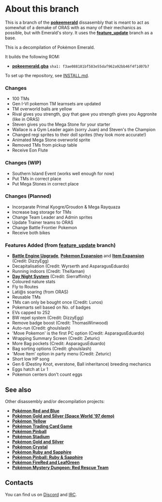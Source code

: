 # About this branch
This is a branch of the [**pokeemerald**](https://travis-ci.org/pret/pokeemerald) dissasembly that is meant to act as somewhat of a demake of ORAS with as many of their mechanics as possible, but with Emerald's story.
It uses the [**feature_update**](https://github.com/Artrios/pokeemerald/tree/feature_update) branch as a base.

This is a decompilation of Pokémon Emerald.

It builds the following ROM:

* [**pokeemerald.gba**](https://datomatic.no-intro.org/index.php?page=show_record&s=23&n=1961) `sha1: f3ae088181bf583e55daf962a92bb46f4f1d07b7`

To set up the repository, see [INSTALL.md](INSTALL.md).

### Changes
* 100 TMs
* Gen I-VI pokemon TM learnsets are updated
* TM overworld balls are yellow
* Rival gives you strength, guy that gave you strength gives you Aggronite (like in ORAS)
* Steven gives you the Mega Stone for your starter
* Wallace is a Gym Leader again (sorry Juan) and Steven's the Champion
* Changed regi sprites to their doll sprites (they look more accurate!)
* Animated Mega Stone overworld sprite
* Removed TMs from pickup table
* Receive Eon Flute

### Changes (WIP)
* Southern Island Event (works well enough for now)
* Put TMs in correct place
* Put Mega Stones in correct place

### Changes (Planned)
* Incorparate Primal Kyogre/Groudon & Mega Rayquaza
* Increase bag storage for TMs
* Change Team Leader and Admin sprites
* Update Trainer teams to ORAS
* Change Battle Frontier Pokemon
* Receive both bikes

### Features Added (from [**feature_update**](https://github.com/Artrios/pokeemerald/tree/feature_update) branch)
* [**Battle Engine Upgrade**](https://github.com/DizzyEggg/pokeemerald/tree/battle_engine_v2), [**Pokemon Expansion**](https://github.com/DizzyEggg/pokeemerald/tree/pokemon_expansion) and [**Item Expansion**](https://github.com/DizzyEggg/pokeemerald/tree/item_expansion) (Credit: DizzyEgg)
* Decapitalisation (Credit: Wyrserth and AsparagusEduardo)
* Running indoors (Credit: TheXaman)
* [**Day Night System**](https://github.com/Sierraffinity/pokeemerald/tree/daynight) (Credit: Sierraffinity)
* Coloured nature stats
* Fly to Routes
* Lati@s soaring (from ORAS)
* Reusable TMs
* TMs can only be bought once (Credit: Lunos)
* Pokemarts sell based on No. of badges
* EVs capped to 252
* BW repel system (Credit: DizzyEgg)
* Remove badge boost (Credit: ThomasWinwood)
* Auto-run (Credit: ghoulslash)
* 'Move Pokemon' is the first PC option (Credit: AsparagusEduardo)
* Wrapping Summary Screen (Credit: Zeturic)
* More Bag pockets (Credit: AsparagusEduardo)
* Bag sorting options (Credit: ghoulslash)
* 'Move Item' option in party menu (Credit: Zeturic)
* Short low HP song
* Gen 6 (Destiny Knot, everstone, Ball inheritance) breeding mechanics
* Eggs hatch at Lv 1
* Pokemon centers don't count eggs

## See also

Other disassembly and/or decompilation projects:
* [**Pokémon Red and Blue**](https://github.com/pret/pokered)
* [**Pokémon Gold and Silver (Space World '97 demo)**](https://github.com/pret/pokegold-spaceworld)
* [**Pokémon Yellow**](https://github.com/pret/pokeyellow)
* [**Pokémon Trading Card Game**](https://github.com/pret/poketcg)
* [**Pokémon Pinball**](https://github.com/pret/pokepinball)
* [**Pokémon Stadium**](https://github.com/pret/pokestadium)
* [**Pokémon Gold and Silver**](https://github.com/pret/pokegold)
* [**Pokémon Crystal**](https://github.com/pret/pokecrystal)
* [**Pokémon Ruby and Sapphire**](https://github.com/pret/pokeruby)
* [**Pokémon Pinball: Ruby & Sapphire**](https://github.com/pret/pokepinballrs)
* [**Pokémon FireRed and LeafGreen**](https://github.com/pret/pokefirered)
* [**Pokémon Mystery Dungeon: Red Rescue Team**](https://github.com/pret/pmd-red)


## Contacts

You can find us on [Discord](https://discord.gg/d5dubZ3) and [IRC](https://kiwiirc.com/client/irc.freenode.net/?#pret).
